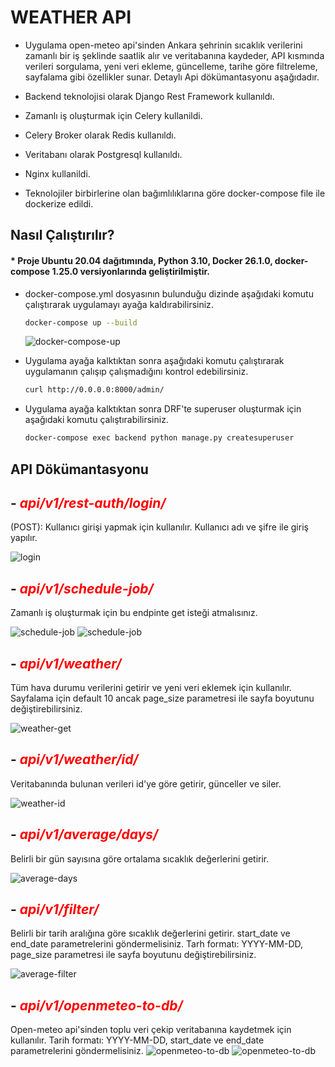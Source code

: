 
# WEATHER API

- Uygulama open-meteo api'sinden Ankara şehrinin sıcaklık verilerini zamanlı bir iş şeklinde saatlik alır ve veritabanına kaydeder, API kısmında verileri sorgulama, yeni veri ekleme, güncelleme, tarihe göre filtreleme, sayfalama gibi özellikler sunar. Detaylı Api dökümantasyonu aşağıdadır.

- Backend teknolojisi olarak Django Rest Framework kullanıldı.
- Zamanlı iş oluşturmak için Celery kullanildi.
- Celery Broker olarak Redis kullanıldı.
- Veritabanı olarak Postgresql kullanıldı.
- Nginx kullanildi.
- Teknolojiler birbirlerine olan bağımlılıklarına göre docker-compose file ile dockerize edildi. 

## Nasıl Çalıştırılır?

#### * Proje Ubuntu 20.04 dağıtımında, Python 3.10, Docker 26.1.0, docker-compose 1.25.0 versiyonlarında geliştirilmiştir.

- docker-compose.yml dosyasının bulunduğu dizinde aşağıdaki komutu çalıştırarak uygulamayı ayağa kaldırabilirsiniz.

  ```bash
  docker-compose up --build
  ```
  ![docker-compose-up](readme_images/docker.png)
- Uygulama ayağa kalktıktan sonra aşağıdaki komutu çalıştırarak uygulamanın çalışıp çalışmadığını kontrol edebilirsiniz.

  ```bash 
  curl http://0.0.0.0:8000/admin/
  ```
- Uygulama ayağa kalktıktan sonra DRF'te superuser oluşturmak için aşağıdaki komutu çalıştırabilirsiniz.

    ```bash
    docker-compose exec backend python manage.py createsuperuser
    ```

## API Dökümantasyonu

## - <span style="color:red">**_api/v1/rest-auth/login/_**</span>
(POST): Kullanıcı girişi yapmak için kullanılır. Kullanıcı adı ve şifre ile giriş yapılır.

  ![login](readme_images/login.png)

## - <span style="color:red">**_api/v1/schedule-job/_**</span>
Zamanlı iş oluşturmak için  bu endpinte get isteği atmalısınız.

  ![schedule-job](readme_images/schedule.png)
  ![schedule-job](readme_images/celerytask.png)

## - <span style="color:red">**_api/v1/weather/_**</span>
Tüm hava durumu verilerini getirir ve yeni veri eklemek için kullanılır. Sayfalama için default 10 ancak page_size parametresi ile sayfa boyutunu değiştirebilirsiniz.

  ![weather-get](readme_images/weather.png)

## - <span style="color:red">**_api/v1/weather/id/_**</span>
Veritabanında bulunan verileri id'ye göre getirir, günceller ve siler.

  ![weather-id](readme_images/weather_id.png)

## - <span style="color:red">**_api/v1/average/days/_**</span>
Belirli bir gün sayısına göre ortalama sıcaklık değerlerini getirir.

  ![average-days](readme_images/average.png)
  
## - <span style="color:red">**_api/v1/filter/_**</span>
Belirli bir tarih aralığına göre sıcaklık değerlerini getirir.
start_date ve end_date parametrelerini göndermelisiniz.
Tarh formatı: YYYY-MM-DD, page_size parametresi ile sayfa boyutunu değiştirebilirsiniz.

  ![average-filter](readme_images/filter.png)

## - <span style="color:red">**_api/v1/openmeteo-to-db/_**</span>
Open-meteo api'sinden toplu veri çekip veritabanına kaydetmek için kullanılır.
Tarih formatı: YYYY-MM-DD,
start_date ve end_date parametrelerini göndermelisiniz.
  ![openmeteo-to-db](readme_images/openmeteo-to-db.png)
  ![openmeteo-to-db](readme_images/openmeteodb2.png)
